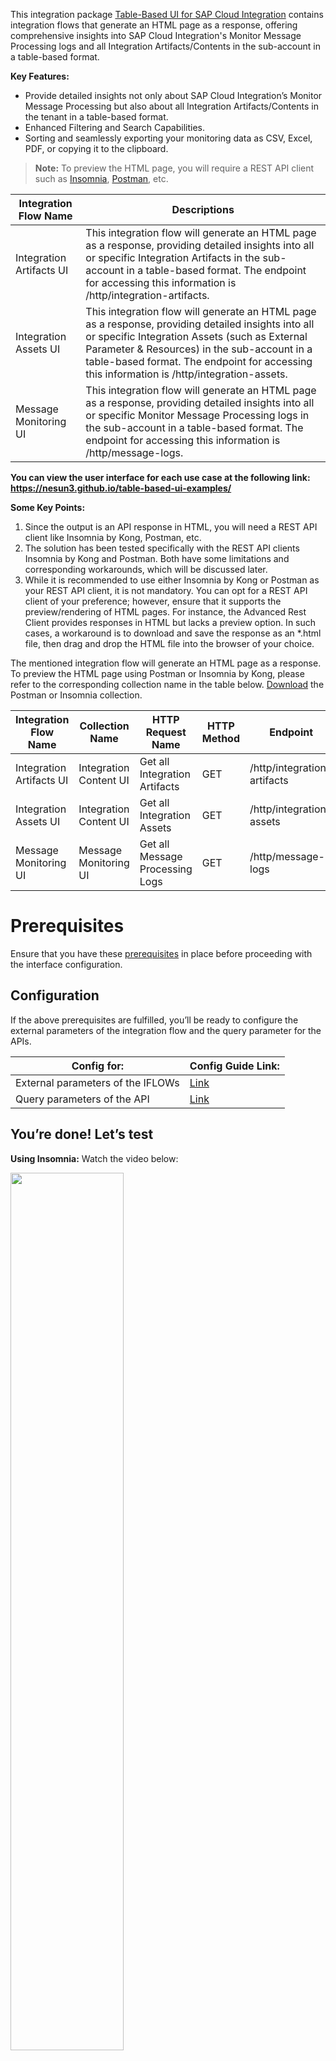 This integration package [Table-Based UI for SAP Cloud Integration](https://github.com/nesun3/table-based-ui-sap-cloud-integration/blob/main/build/Table-Based%20UI%20for%20SAP%20Cloud%20Integration.zip) contains integration flows that generate an HTML page as a response, offering comprehensive insights into SAP Cloud Integration's Monitor Message Processing logs and all Integration Artifacts/Contents in the sub-account in a table-based format.

**Key Features:**

- Provide detailed insights not only about SAP Cloud Integration’s Monitor Message Processing but also about all Integration Artifacts/Contents in the tenant in a table-based format.
- Enhanced Filtering and Search Capabilities.
- Sorting and seamlessly exporting your monitoring data as CSV, Excel, PDF, or copying it to the clipboard.
>**Note:** To preview the HTML page, you will require a REST API client such as [Insomnia](https://insomnia.rest/), [Postman](https://www.postman.com/), etc.

| Integration Flow Name    | Descriptions                                                                                                                                                                                                                                                                                      |
|--------------------------|---------------------------------------------------------------------------------------------------------------------------------------------------------------------------------------------------------------------------------------------------------------------------------------------------|
| Integration Artifacts UI | This integration flow will generate an HTML page as a response, providing detailed insights into all or specific Integration Artifacts in the sub-account in a table-based format. The endpoint for accessing this information is /http/integration-artifacts.                                    |
| Integration Assets UI    | This integration flow will generate an HTML page as a response, providing detailed insights into all or specific Integration Assets (such as External Parameter & Resources) in the sub-account in a table-based format. The endpoint for accessing this information is /http/integration-assets. |
| Message Monitoring UI    | This integration flow will generate an HTML page as a response, providing detailed insights into all or specific Monitor Message Processing logs in the sub-account in a table-based format. The endpoint for accessing this information is /http/message-logs.                                   |

**You can view the user interface for each use case at the following link: https://nesun3.github.io/table-based-ui-examples/**

**Some Key Points:**

1. Since the output is an API response in HTML, you will need a REST API client like Insomnia by Kong, Postman, etc.
1. The solution has been tested specifically with the REST API clients Insomnia by Kong and Postman. Both have some limitations and corresponding workarounds, which will be discussed later.
1. While it is recommended to use either Insomnia by Kong or Postman as your REST API client, it is not mandatory. You can opt for a REST API client of your preference; however, ensure that it supports the preview/rendering of HTML pages. For instance, the Advanced Rest Client provides responses in HTML but lacks a preview option. In such cases, a workaround is to download and save the response as an *.html file, then drag and drop the HTML file into the browser of your choice.


The mentioned integration flow will generate an HTML page as a response. To preview the HTML page using Postman or Insomnia by Kong, please refer to the corresponding collection name in the table below. [Download](https://github.com/nesun3/table-based-ui-sap-cloud-integration/tree/main/build) the Postman or Insomnia collection.

| Integration Flow Name    | Collection Name        | HTTP Request Name               | HTTP Method | Endpoint                    |
|--------------------------|------------------------|---------------------------------|-------------|-----------------------------|
| Integration Artifacts UI | Integration Content UI | Get all Integration Artifacts   | GET         | /http/integration-artifacts |
| Integration Assets UI    | Integration Content UI | Get all Integration Assets      | GET         | /http/integration-assets    |
| Message Monitoring UI    | Message Monitoring UI  | Get all Message Processing Logs | GET         | /http/message-logs          |


# Prerequisites
Ensure that you have these [prerequisites](https://github.com/nesun3/table-based-ui-sap-cloud-integration/tree/main/.config#prerequisite) in place before proceeding with the interface configuration.

## Configuration

If the above prerequisites are fulfilled, you’ll be ready to configure the external parameters of the integration flow and the query parameter for the APIs.

| Config for:                       | Config Guide Link:                                                                                                       |
|-----------------------------------|--------------------------------------------------------------------------------------------------------------------------|
| External parameters of the IFLOWs | [Link](https://github.com/nesun3/table-based-ui-sap-cloud-integration/blob/main/.config/External%20parameters.md#external-parmeter-configuration-on-sap-cloud-integration)|
| Query parameters of the API       | [Link](https://github.com/nesun3/table-based-ui-sap-cloud-integration/blob/main/.config/Query%20parameters.md#endpoints) |


## **You’re done! Let’s test**

**Using Insomnia:** Watch the video below:

[<img src="https://img.youtube.com/vi/N7Lso12dIjw/maxresdefault.jpg" width="60%">](https://www.youtube.com/watch?v=N7Lso12dIjw "Watch the video")

**Using Postman:** Watch the video below:

[<img src="https://img.youtube.com/vi/RrurN0pGYSQ/maxresdefault.jpg" width="60%">](https://www.youtube.com/watch?v=RrurN0pGYSQ "Watch the video")

